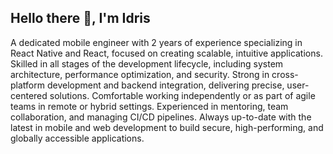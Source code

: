 ## Hello there 👋, I'm Idris
A dedicated mobile engineer with 2 years of experience specializing in React Native and React, focused on creating scalable, intuitive applications. Skilled in all stages of the development lifecycle, including system architecture, performance optimization, and security. Strong in cross-platform development and backend integration, delivering precise, user-centered solutions. Comfortable working independently or as part of agile teams in remote or hybrid settings. Experienced in mentoring, team collaboration, and managing CI/CD pipelines. Always up-to-date with the latest in mobile and web development to build secure, high-performing, and globally accessible applications.
